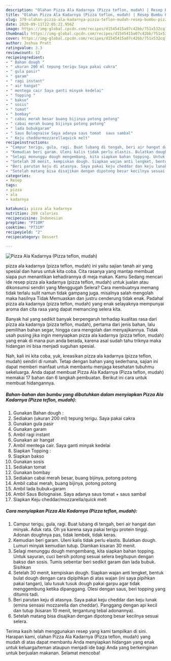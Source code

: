 ```yaml
---
description: "Olahan Pizza Ala Kadarnya (Pizza teflon, mudah) | Resep Bumbu Pizza Ala Kadarnya (Pizza teflon, mudah) Yang Mudah Dan Praktis"
title: "Olahan Pizza Ala Kadarnya (Pizza teflon, mudah) | Resep Bumbu Pizza Ala Kadarnya (Pizza teflon, mudah) Yang Mudah Dan Praktis"
slug: 370-olahan-pizza-ala-kadarnya-pizza-teflon-mudah-resep-bumbu-pizza-ala-kadarnya-pizza-teflon-mudah-yang-mudah-dan-praktis
date: 2020-09-11T22:05:22.956Z
image: https://img-global.cpcdn.com/recipes/d1545415a07c42bb/751x532cq70/pizza-ala-kadarnya-pizza-teflon-mudah-foto-resep-utama.jpg
thumbnail: https://img-global.cpcdn.com/recipes/d1545415a07c42bb/751x532cq70/pizza-ala-kadarnya-pizza-teflon-mudah-foto-resep-utama.jpg
cover: https://img-global.cpcdn.com/recipes/d1545415a07c42bb/751x532cq70/pizza-ala-kadarnya-pizza-teflon-mudah-foto-resep-utama.jpg
author: Joshua Pratt
ratingvalue: 3.3
reviewcount: 12
recipeingredient:
- " Bahan dough "
- " ukuran 200 ml tepung terigu Saya pakai cakra"
- " gula pasir"
- " garam"
- " ragi instant"
- " air hangat"
- " mentega cair Saya ganti minyak kedelai"
- " Topping "
- " bakso"
- " sosis"
- " tomat"
- " bombay"
- " cabai merah besar buang bijinya potong potong"
- " cabai merah buang bijinya potong potong"
- " lada bubukgaram"
- " Saus Bolognaise Saya adanya saus tomat  saus sambal"
- " Keju cheddarmozzarellaquick melt"
recipeinstructions:
- "Campur terigu, gula, ragi. Buat lubang di tengah, beri air hangat dan minyak. Aduk rata. Oh ya karena saya pakai terigu protein tinggi. Adonan doughnya pas, tidak lembek, tidak keras."
- "Kemudian beri garam. Uleni kalis tidak perlu elastis. Bulatkan dough. Lumuri minyak kemudian tutup. Diamkan kisaran 30 menit."
- "Selagi menunggu dough mengembang, kita siapkan bahan topping. Untuk sayuran, cuci bersih potong sesuai selera begitupun dengan bakso dan sosis. Tumis sebentar beri sedikit garam dan lada bubuk. Sisihkan"
- "Setelah 30 menit, kempiskan dough. Siapkan wajan anti lengket, bentuk bulat dough dengan cara dipipihkan di atas wajan (ini saya pipihkan pakai tangan), lalu tusuk tusuk dough pakai garpu agar tidak menggembung ketika dipanggang. Olesi dengan saus, beri topping yang ditumis tadi."
- "Beri parutan keju di atasnya. Saya pakai keju cheddar dan keju lunak (emina sensasi mozzarella dan cheddar). Panggang dengan api kecil dan tutup (kisaran 10 menit, tergantung tebal adonannya)."
- "Setelah matang bisa disajikan dengan dipotong besar kecilnya sesuai selera."
categories:
- Resep
tags:
- pizza
- ala
- kadarnya

katakunci: pizza ala kadarnya 
nutrition: 269 calories
recipecuisine: Indonesian
preptime: "PT10M"
cooktime: "PT31M"
recipeyield: "2"
recipecategory: Dessert

---
```



![Pizza Ala Kadarnya (Pizza teflon, mudah)](https://img-global.cpcdn.com/recipes/d1545415a07c42bb/751x532cq70/pizza-ala-kadarnya-pizza-teflon-mudah-foto-resep-utama.jpg)


pizza ala kadarnya (pizza teflon, mudah) ini yaitu sajian tanah air yang spesial dan harus untuk kita coba. Cita rasanya yang mantap membuat siapa pun menantikan kehadirannya di meja makan.
Kamu Sedang mencari ide resep pizza ala kadarnya (pizza teflon, mudah) untuk jualan atau dikonsumsi sendiri yang Menggugah Selera? Cara membuatnya memang tidak terlalu sulit namun tidak gampang juga. misalnya salah mengolah maka hasilnya Tidak Memuaskan dan justru cenderung tidak enak. Padahal pizza ala kadarnya (pizza teflon, mudah) yang enak selayaknya mempunyai aroma dan cita rasa yang dapat memancing selera kita.

Banyak hal yang sedikit banyak berpengaruh terhadap kualitas rasa dari pizza ala kadarnya (pizza teflon, mudah), pertama dari jenis bahan, lalu pemilihan bahan segar, hingga cara mengolah dan menyajikannya. Tidak usah pusing jika ingin menyiapkan pizza ala kadarnya (pizza teflon, mudah) yang enak di mana pun anda berada, karena asal sudah tahu triknya maka hidangan ini bisa menjadi suguhan spesial.




Nah, kali ini kita coba, yuk, kreasikan pizza ala kadarnya (pizza teflon, mudah) sendiri di rumah. Tetap dengan bahan yang sederhana, sajian ini dapat memberi manfaat untuk membantu menjaga kesehatan tubuhmu sekeluarga. Anda dapat membuat Pizza Ala Kadarnya (Pizza teflon, mudah) memakai 17 bahan dan 6 langkah pembuatan. Berikut ini cara untuk membuat hidangannya.

<!--inarticleads1-->

##### Bahan-bahan dan bumbu yang dibutuhkan dalam menyiapkan Pizza Ala Kadarnya (Pizza teflon, mudah):

1. Gunakan  Bahan dough :
1. Sediakan  (ukuran 200 ml) tepung terigu. Saya pakai cakra
1. Gunakan  gula pasir
1. Gunakan  garam
1. Ambil  ragi instant
1. Gunakan  air hangat
1. Ambil  mentega cair. Saya ganti minyak kedelai
1. Siapkan  Topping :
1. Siapkan  bakso
1. Gunakan  sosis
1. Sediakan  tomat
1. Gunakan  bombay
1. Sediakan  cabai merah besar, buang bijinya, potong potong
1. Ambil  cabai merah, buang bijinya, potong potong
1. Ambil  lada bubuk+garam
1. Ambil  Saus Bolognaise. Saya adanya saus tomat + saus sambal
1. Siapkan  Keju cheddar/mozzarella/quick melt




<!--inarticleads2-->

##### Cara menyiapkan Pizza Ala Kadarnya (Pizza teflon, mudah):

1. Campur terigu, gula, ragi. Buat lubang di tengah, beri air hangat dan minyak. Aduk rata. Oh ya karena saya pakai terigu protein tinggi. Adonan doughnya pas, tidak lembek, tidak keras.
1. Kemudian beri garam. Uleni kalis tidak perlu elastis. Bulatkan dough. Lumuri minyak kemudian tutup. Diamkan kisaran 30 menit.
1. Selagi menunggu dough mengembang, kita siapkan bahan topping. Untuk sayuran, cuci bersih potong sesuai selera begitupun dengan bakso dan sosis. Tumis sebentar beri sedikit garam dan lada bubuk. Sisihkan
1. Setelah 30 menit, kempiskan dough. Siapkan wajan anti lengket, bentuk bulat dough dengan cara dipipihkan di atas wajan (ini saya pipihkan pakai tangan), lalu tusuk tusuk dough pakai garpu agar tidak menggembung ketika dipanggang. Olesi dengan saus, beri topping yang ditumis tadi.
1. Beri parutan keju di atasnya. Saya pakai keju cheddar dan keju lunak (emina sensasi mozzarella dan cheddar). Panggang dengan api kecil dan tutup (kisaran 10 menit, tergantung tebal adonannya).
1. Setelah matang bisa disajikan dengan dipotong besar kecilnya sesuai selera.




Terima kasih telah menggunakan resep yang kami tampilkan di sini. Harapan kami, olahan Pizza Ala Kadarnya (Pizza teflon, mudah) yang mudah di atas dapat membantu Anda menyiapkan hidangan yang enak untuk keluarga/teman ataupun menjadi ide bagi Anda yang berkeinginan untuk berjualan makanan. Selamat mencoba!
